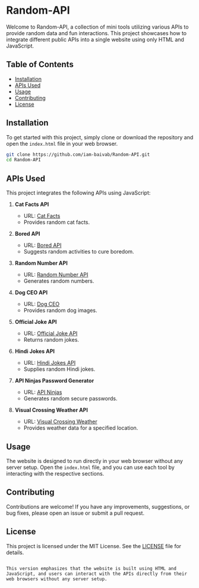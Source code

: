 # Random-API

Welcome to Random-API, a collection of mini tools utilizing various APIs to provide random data and fun interactions. This project showcases how to integrate different public APIs into a single website using only HTML and JavaScript.

## Table of Contents

- [Installation](#installation)
- [APIs Used](#apis-used)
- [Usage](#usage)
- [Contributing](#contributing)
- [License](#license)

## Installation

To get started with this project, simply clone or download the repository and open the `index.html` file in your web browser.

```bash
git clone https://github.com/iam-baivab/Random-API.git
cd Random-API
```

## APIs Used

This project integrates the following APIs using JavaScript:

1. **Cat Facts API**
   - URL: [Cat Facts](https://catfact.ninja/)
   - Provides random cat facts.

2. **Bored API**
   - URL: [Bored API](https://www.boredapi.com/)
   - Suggests random activities to cure boredom.

3. **Random Number API**
   - URL: [Random Number API](http://www.randomnumberapi.com/)
   - Generates random numbers.

4. **Dog CEO API**
   - URL: [Dog CEO](https://dog.ceo/dog-api/)
   - Provides random dog images.

5. **Official Joke API**
   - URL: [Official Joke API](https://official-joke-api.appspot.com/)
   - Returns random jokes.

6. **Hindi Jokes API**
   - URL: [Hindi Jokes API](https://hindi-jokes-api.onrender.com/)
   - Supplies random Hindi jokes.

7. **API Ninjas Password Generator**
   - URL: [API Ninjas](https://api.api-ninjas.com/v1/passwordgenerator)
   - Generates random secure passwords.

8. **Visual Crossing Weather API**
   - URL: [Visual Crossing Weather](https://weather.visualcrossing.com/)
   - Provides weather data for a specified location.

## Usage

The website is designed to run directly in your web browser without any server setup. Open the `index.html` file, and you can use each tool by interacting with the respective sections.

## Contributing

Contributions are welcome! If you have any improvements, suggestions, or bug fixes, please open an issue or submit a pull request.

## License

This project is licensed under the MIT License. See the [LICENSE](LICENSE) file for details.
```

This version emphasizes that the website is built using HTML and JavaScript, and users can interact with the APIs directly from their web browsers without any server setup.